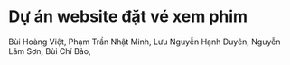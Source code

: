 # Dự án website đặt vé xem phim

Bùi Hoàng Việt,
Phạm Trần Nhật Minh,
Lưu Nguyễn Hạnh Duyên,
Nguyễn Lâm Sơn,
Bùi Chí Bảo,
